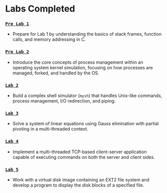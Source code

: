 # Labs Completed 

### [`Pre Lab 1`](https://github.com/MarkShinozaki/CPTS360-SystemsProgrammingInUnix-Linux/tree/Labs/Pre-Lab1)
- Prepare for Lab 1 by understanding the basics of stack frames, function calls, and memory addressing in C.

### [`Pre Lab 2`](https://github.com/MarkShinozaki/CPTS360-SystemsProgrammingInUnix-Linux/tree/Labs/Pre-lab2/LAB2pre)
- Introduce the core concepts of process management within an operating system kernel simulation, focusing on how processes are managed, forked, and handled by the OS.

### [`Lab 2`](https://github.com/MarkShinozaki/CPTS360-SystemsProgrammingInUnix-Linux/tree/Labs/Lab%202)
- Build a complex shell simulator (`mysh`) that handles Unix-like commands, process management, I/O redirection, and piping.

### [`Lab 3`](https://github.com/MarkShinozaki/CPTS360-SystemsProgrammingInUnix-Linux/tree/Labs/Lab%203)
- Solve a system of linear equations using Gauss elimination with partial pivoting in a multi-threaded context.

### [`Lab 4`](https://github.com/MarkShinozaki/CPTS360-SystemsProgrammingInUnix-Linux/tree/Labs/Lab%204)

- Implement a multi-threaded TCP-based client-server application capable of executing commands on both the server and client sides.

### [`Lab 5`](https://github.com/MarkShinozaki/CPTS360-SystemsProgrammingInUnix-Linux/tree/Labs/Lab%205)

- Work with a virtual disk image containing an EXT2 file system and develop a program to display the disk blocks of a specified file.


